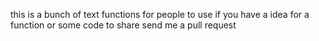 this is a bunch of text functions for people to use
if you have a idea for a function or some code to share send me a pull request
